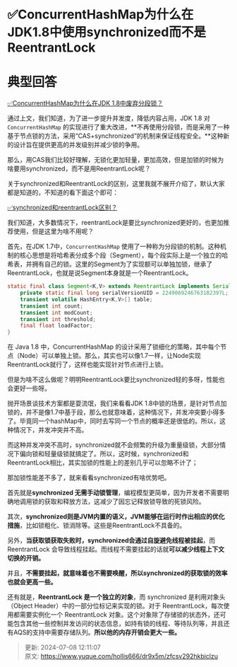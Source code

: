 # ✅ConcurrentHashMap为什么在JDK1.8中使用synchronized而不是ReentrantLock

# 典型回答


[✅ConcurrentHashMap为什么在JDK 1.8中废弃分段锁？](https://www.yuque.com/hollis666/dr9x5m/gzavigfwro6fgs8o)



通过上文，我们知道，为了进一步提升并发度，降低内容占用，JDK 1.8 对 `ConcurrentHashMap` 的实现进行了重大改进，**不再使用分段锁，而是采用了一种基于节点锁的方法，采用“CAS+synchronized”的机制来保证线程安全。**这种新的设计旨在提供更高的并发级别并减少锁的争用。



那么，用CAS我们比较好理解，无锁化更加轻量，更加高效，但是加锁的时候为啥要用synchronized，而不是用ReentrantLock呢？



关于synchronized和ReentrantLock的区别，这里我就不展开介绍了，默认大家都是知道的，不知道的看下面这个即可：



[✅synchronized和reentrantLock区别？](https://www.yuque.com/hollis666/dr9x5m/bitupp)



我们知道，大多数情况下，reentrantLock是要比synchronized更好的，也更加推荐使用，但是这里为啥不用呢？



首先，在JDK 1.7中，`ConcurrentHashMap` 使用了一种称为分段锁的机制。这种机制的核心思想是将哈希表分成多个段（Segment），每个段实际上是一个独立的哈希表，并拥有自己的锁。这里的Segment为了实现额可以单独加锁，继承了ReentrantLock，也就是说Segment本身就是一个ReentrantLock。



```java
static final class Segment<K,V> extends ReentrantLock implements Serializable {
    private static final long serialVersionUID = 2249069246763182397L;
    transient volatile HashEntry<K,V>[] table;
    transient int count;
    transient int modCount;
    transient int threshold;
    final float loadFactor;
}
```





在 Java 1.8 中，ConcurrentHashMap 的设计采用了锁细化的策略，其中每个节点（Node）可以单独上锁。那么，其实也可以像1.7一样，让Node实现ReentrantLock就行了，这样也能实现针对节点进行上锁。



但是为啥不这么做呢？明明ReentrantLock要比synchronized轻的多呀，性能也会更好一些呀。



抛开场景谈技术方案都是耍流氓，我们来看看JDK 1.8中锁的场景，是针对节点加锁的，并不是像1.7中基于段，那么也就意味着，这种情况下，并发冲突要小得多了。毕竟同一个hashMap中，同时去写同一个节点的概率还是很低的。所以，这种情况下，并发冲突并不高。



而这种并发冲突不高时，synchronized就不会频繁的升级为重量级锁，大部分情况下偏向锁和轻量级锁就搞定了。所以，这时候，synchronized和ReentrantLock相比，其实加锁的性能上的差别几乎可以忽略不计了；



那加锁性能差不多了，就来看看synchronized有啥优势吧。



首先就是**synchronized 无需手动锁管理**，编程模型更简单，因为开发者不需要明确地调用锁的获取和释放方法，这减少了因忘记释放锁导致的死锁风险。



其次，**synchronized则是JVM内置的语义，JVM能够在运行时作出相应的优化措施**，比如锁粗化、锁消除等。这些是ReentrantLock不具备的。



另外，**当获取锁获取失败时，synchronized会通过自旋避免线程被挂起**，而ReentrantLock 会导致线程挂起。而线程不需要挂起的话就**可以减少线程上下文切换的开销。**



并且，**不需要挂起，就意味着也不需要唤醒，所以synchronized的获取锁的效率也就会更高一些。**



还有就是，**ReentrantLock 是一个独立的对象**，而 synchronized 是利用对象头（Object Header）中的一部分位标记来实现的锁。对于 ReentrantLock，每次使用都需要实例化一个 ReentrantLock 对象。这个对象除了存储锁的状态外，还可能包含其他一些控制并发访问的状态信息，如持有锁的线程、等待队列等，并且还有AQS的支持中需要存储队列。**所以他的内存开销会更大一些。**



> 更新: 2024-07-08 12:11:07  
> 原文: <https://www.yuque.com/hollis666/dr9x5m/zfcsv292hkbiclzu>